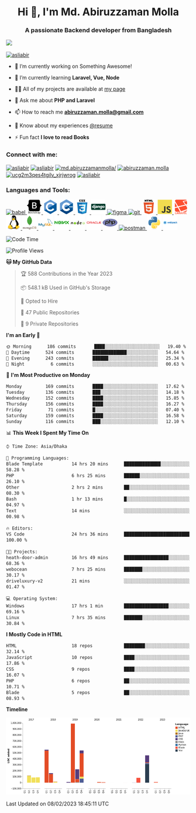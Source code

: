 <h1 align="center">Hi 👋, I'm Md. Abiruzzaman Molla</h1>
<h3 align="center">A passionate Backend developer from Bangladesh</h3>
<img src="https://komarev.com/ghpvc/?username=AbiruzzamanMolla&color=green"/> <p align="left"> <a href="https://twitter.com/abiruzzaman_m" target="blank"><img src="https://img.shields.io/twitter/follow/abiruzzaman_m?logo=twitter&style=for-the-badge" alt="asliabir" /></a> </p>

- 🔭 I’m currently working on Something Awesome!

- 🌱 I’m currently learning **Laravel, Vue, Node**

- 👨‍💻 All of my projects are available at [my page](https://abiruzzamanmolla.github.io)

- 💬 Ask me about **PHP and Laravel**

- 📫 How to reach me **abiruzzaman.molla@gmail.com**

- 📄 Know about my experiences [@resume](https://cutt.ly/abirresume2522022)

- ⚡ Fun fact **I love to read Books**

<h3 align="left">Connect with me:</h3>
<p align="left">

<a href="https://twitter.com/abiruzzaman_m" target="blank"><img align="center" src="https://raw.githubusercontent.com/rahuldkjain/github-profile-readme-generator/master/src/images/icons/Social/twitter.svg" alt="asliabir" height="30" width="40" /></a>
<a href="https://linkedin.com/in/abiruzzamanmolla" target="blank"><img align="center" src="https://raw.githubusercontent.com/rahuldkjain/github-profile-readme-generator/master/src/images/icons/Social/linked-in-alt.svg" alt="asliabir" height="30" width="40" /></a>
<a href="https://fb.com/abiruzzamanmolla/" target="blank"><img align="center" src="https://raw.githubusercontent.com/rahuldkjain/github-profile-readme-generator/master/src/images/icons/Social/facebook.svg" alt="md.abiruzzamanmolla/" height="30" width="40" /></a>
<a href="https://instagram.com/abiruzzaman.molla" target="blank"><img align="center" src="https://raw.githubusercontent.com/rahuldkjain/github-profile-readme-generator/master/src/images/icons/Social/instagram.svg" alt="abiruzzaman.molla" height="30" width="40" /></a>
<a href="https://www.youtube.com/@PracticeWithAbir" target="blank"><img align="center" src="https://raw.githubusercontent.com/rahuldkjain/github-profile-readme-generator/master/src/images/icons/Social/youtube.svg" alt="ucg2m3qes4tgilv_xjrjwrog" height="30" width="40" /></a>
<a href="https://www.hackerrank.com/asliabir" target="blank"><img align="center" src="https://raw.githubusercontent.com/rahuldkjain/github-profile-readme-generator/master/src/images/icons/Social/hackerrank.svg" alt="asliabir" height="30" width="40" /></a>
</p>

<h3 align="left">Languages and Tools:</h3>
<p align="left"> <a href="https://babeljs.io/" target="_blank" rel="noreferrer"> <img src="https://www.vectorlogo.zone/logos/babeljs/babeljs-icon.svg" alt="babel" width="40" height="40"/> </a> <a href="https://getbootstrap.com" target="_blank" rel="noreferrer"> <img src="https://raw.githubusercontent.com/devicons/devicon/master/icons/bootstrap/bootstrap-plain-wordmark.svg" alt="bootstrap" width="40" height="40"/> </a> <a href="https://www.cprogramming.com/" target="_blank" rel="noreferrer"> <img src="https://raw.githubusercontent.com/devicons/devicon/master/icons/c/c-original.svg" alt="c" width="40" height="40"/> </a> <a href="https://www.w3schools.com/cpp/" target="_blank" rel="noreferrer"> <img src="https://raw.githubusercontent.com/devicons/devicon/master/icons/cplusplus/cplusplus-original.svg" alt="cplusplus" width="40" height="40"/> </a> <a href="https://www.w3schools.com/css/" target="_blank" rel="noreferrer"> <img src="https://raw.githubusercontent.com/devicons/devicon/master/icons/css3/css3-original-wordmark.svg" alt="css3" width="40" height="40"/> </a> <a href="https://www.djangoproject.com/" target="_blank" rel="noreferrer"> <img src="https://raw.githubusercontent.com/devicons/devicon/master/icons/django/django-original.svg" alt="django" width="40" height="40"/> </a> <a href="https://www.figma.com/" target="_blank" rel="noreferrer"> <img src="https://www.vectorlogo.zone/logos/figma/figma-icon.svg" alt="figma" width="40" height="40"/> </a> <a href="https://git-scm.com/" target="_blank" rel="noreferrer"> <img src="https://www.vectorlogo.zone/logos/git-scm/git-scm-icon.svg" alt="git" width="40" height="40"/> </a> <a href="https://www.w3.org/html/" target="_blank" rel="noreferrer"> <img src="https://raw.githubusercontent.com/devicons/devicon/master/icons/html5/html5-original-wordmark.svg" alt="html5" width="40" height="40"/> </a> <a href="https://developer.mozilla.org/en-US/docs/Web/JavaScript" target="_blank" rel="noreferrer"> <img src="https://raw.githubusercontent.com/devicons/devicon/master/icons/javascript/javascript-original.svg" alt="javascript" width="40" height="40"/> </a> <a href="https://laravel.com/" target="_blank" rel="noreferrer"> <img src="https://raw.githubusercontent.com/devicons/devicon/master/icons/laravel/laravel-plain-wordmark.svg" alt="laravel" width="40" height="40"/> </a> <a href="https://www.linux.org/" target="_blank" rel="noreferrer"> <img src="https://raw.githubusercontent.com/devicons/devicon/master/icons/linux/linux-original.svg" alt="linux" width="40" height="40"/> </a> <a href="https://www.mongodb.com/" target="_blank" rel="noreferrer"> <img src="https://raw.githubusercontent.com/devicons/devicon/master/icons/mongodb/mongodb-original-wordmark.svg" alt="mongodb" width="40" height="40"/> </a> <a href="https://www.mysql.com/" target="_blank" rel="noreferrer"> <img src="https://raw.githubusercontent.com/devicons/devicon/master/icons/mysql/mysql-original-wordmark.svg" alt="mysql" width="40" height="40"/> </a> <a href="https://www.nginx.com" target="_blank" rel="noreferrer"> <img src="https://raw.githubusercontent.com/devicons/devicon/master/icons/nginx/nginx-original.svg" alt="nginx" width="40" height="40"/> </a> <a href="https://nodejs.org" target="_blank" rel="noreferrer"> <img src="https://raw.githubusercontent.com/devicons/devicon/master/icons/nodejs/nodejs-original-wordmark.svg" alt="nodejs" width="40" height="40"/> </a> <a href="https://www.oracle.com/" target="_blank" rel="noreferrer"> <img src="https://raw.githubusercontent.com/devicons/devicon/master/icons/oracle/oracle-original.svg" alt="oracle" width="40" height="40"/> </a> <a href="https://www.php.net" target="_blank" rel="noreferrer"> <img src="https://raw.githubusercontent.com/devicons/devicon/master/icons/php/php-original.svg" alt="php" width="40" height="40"/> </a> <a href="https://postman.com" target="_blank" rel="noreferrer"> <img src="https://www.vectorlogo.zone/logos/getpostman/getpostman-icon.svg" alt="postman" width="40" height="40"/> </a> <a href="https://www.python.org" target="_blank" rel="noreferrer"> <img src="https://raw.githubusercontent.com/devicons/devicon/master/icons/python/python-original.svg" alt="python" width="40" height="40"/> </a> <a href="https://webpack.js.org" target="_blank" rel="noreferrer"> <img src="https://raw.githubusercontent.com/devicons/devicon/d00d0969292a6569d45b06d3f350f463a0107b0d/icons/webpack/webpack-original-wordmark.svg" alt="webpack" width="40" height="40"/> </a> </p>


<!--START_SECTION:waka-->
![Code Time](http://img.shields.io/badge/Code%20Time-2%2C099%20hrs%202%20mins-blue)

![Profile Views](http://img.shields.io/badge/Profile%20Views-0-blue)

**🐱 My GitHub Data** 

> 🏆 588 Contributions in the Year 2023
 > 
> 📦 548.1 kB Used in GitHub's Storage 
 > 
> 💼 Opted to Hire
 > 
> 📜 47 Public Repositories 
 > 
> 🔑 9 Private Repositories  
 > 
**I'm an Early 🐤** 

```text
🌞 Morning      186 commits       ████░░░░░░░░░░░░░░░░░░░░░   19.40 % 
🌆 Daytime      524 commits       █████████████░░░░░░░░░░░░   54.64 % 
🌃 Evening      243 commits       ██████░░░░░░░░░░░░░░░░░░░   25.34 % 
🌙 Night          6 commits       ░░░░░░░░░░░░░░░░░░░░░░░░░   00.63 % 

```
📅 **I'm Most Productive on Monday** 

```text
Monday         169 commits       ████░░░░░░░░░░░░░░░░░░░░░   17.62 % 
Tuesday        136 commits       ███░░░░░░░░░░░░░░░░░░░░░░   14.18 % 
Wednesday      152 commits       ████░░░░░░░░░░░░░░░░░░░░░   15.85 % 
Thursday       156 commits       ████░░░░░░░░░░░░░░░░░░░░░   16.27 % 
Friday          71 commits       █░░░░░░░░░░░░░░░░░░░░░░░░   07.40 % 
Saturday       159 commits       ████░░░░░░░░░░░░░░░░░░░░░   16.58 % 
Sunday         116 commits       ███░░░░░░░░░░░░░░░░░░░░░░   12.10 % 

```


📊 **This Week I Spent My Time On** 

```text
⌚︎ Time Zone: Asia/Dhaka

💬 Programming Languages: 
Blade Template           14 hrs 20 mins      ██████████████░░░░░░░░░░░   58.28 % 
PHP                      6 hrs 25 mins       ██████░░░░░░░░░░░░░░░░░░░   26.10 % 
Other                    2 hrs 2 mins        ██░░░░░░░░░░░░░░░░░░░░░░░   08.30 % 
Bash                     1 hr 13 mins        █░░░░░░░░░░░░░░░░░░░░░░░░   04.97 % 
Text                     14 mins             ░░░░░░░░░░░░░░░░░░░░░░░░░   00.98 % 

🔥 Editors: 
VS Code                  24 hrs 36 mins      █████████████████████████   100.00 % 

🐱‍💻 Projects: 
heath-door-admin         16 hrs 49 mins      █████████████████░░░░░░░░   68.36 % 
webocean                 7 hrs 25 mins       ███████░░░░░░░░░░░░░░░░░░   30.17 % 
driveluxury-v2           21 mins             ░░░░░░░░░░░░░░░░░░░░░░░░░   01.47 % 

💻 Operating System: 
Windows                  17 hrs 1 min        █████████████████░░░░░░░░   69.16 % 
Linux                    7 hrs 35 mins       ███████░░░░░░░░░░░░░░░░░░   30.84 % 

```

**I Mostly Code in HTML** 

```text
HTML                     18 repos            ████████░░░░░░░░░░░░░░░░░   32.14 % 
JavaScript               10 repos            ████░░░░░░░░░░░░░░░░░░░░░   17.86 % 
CSS                      9 repos             ████░░░░░░░░░░░░░░░░░░░░░   16.07 % 
PHP                      6 repos             ██░░░░░░░░░░░░░░░░░░░░░░░   10.71 % 
Blade                    5 repos             ██░░░░░░░░░░░░░░░░░░░░░░░   08.93 % 

```


**Timeline**

![Chart not found](https://raw.githubusercontent.com/AbiruzzamanMolla/AbiruzzamanMolla/master/charts/bar_graph.png) 


 Last Updated on 08/02/2023 18:45:11 UTC
<!--END_SECTION:waka-->
